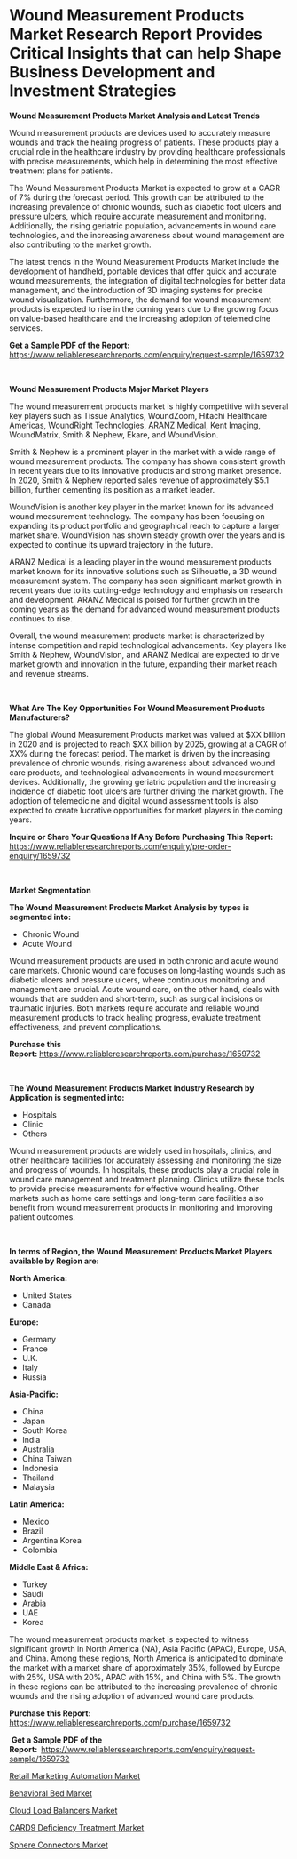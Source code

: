 <p><h1>Wound Measurement Products Market Research Report Provides Critical Insights that can help Shape Business Development and Investment Strategies</h1></p><p><strong>Wound Measurement Products Market Analysis and Latest Trends</strong></p>
<p><p>Wound measurement products are devices used to accurately measure wounds and track the healing progress of patients. These products play a crucial role in the healthcare industry by providing healthcare professionals with precise measurements, which help in determining the most effective treatment plans for patients.</p><p>The Wound Measurement Products Market is expected to grow at a CAGR of 7% during the forecast period. This growth can be attributed to the increasing prevalence of chronic wounds, such as diabetic foot ulcers and pressure ulcers, which require accurate measurement and monitoring. Additionally, the rising geriatric population, advancements in wound care technologies, and the increasing awareness about wound management are also contributing to the market growth.</p><p>The latest trends in the Wound Measurement Products Market include the development of handheld, portable devices that offer quick and accurate wound measurements, the integration of digital technologies for better data management, and the introduction of 3D imaging systems for precise wound visualization. Furthermore, the demand for wound measurement products is expected to rise in the coming years due to the growing focus on value-based healthcare and the increasing adoption of telemedicine services.</p></p>
<p><strong>Get a Sample PDF of the Report:&nbsp;</strong> <a href="https://www.reliableresearchreports.com/enquiry/request-sample/1659732">https://www.reliableresearchreports.com/enquiry/request-sample/1659732</a></p>
<p>&nbsp;</p>
<p><strong>Wound Measurement Products Major Market Players</strong></p>
<p><p>The wound measurement products market is highly competitive with several key players such as Tissue Analytics, WoundZoom, Hitachi Healthcare Americas, WoundRight Technologies, ARANZ Medical, Kent Imaging, WoundMatrix, Smith & Nephew, Ekare, and WoundVision.</p><p>Smith & Nephew is a prominent player in the market with a wide range of wound measurement products. The company has shown consistent growth in recent years due to its innovative products and strong market presence. In 2020, Smith & Nephew reported sales revenue of approximately $5.1 billion, further cementing its position as a market leader.</p><p>WoundVision is another key player in the market known for its advanced wound measurement technology. The company has been focusing on expanding its product portfolio and geographical reach to capture a larger market share. WoundVision has shown steady growth over the years and is expected to continue its upward trajectory in the future.</p><p>ARANZ Medical is a leading player in the wound measurement products market known for its innovative solutions such as Silhouette, a 3D wound measurement system. The company has seen significant market growth in recent years due to its cutting-edge technology and emphasis on research and development. ARANZ Medical is poised for further growth in the coming years as the demand for advanced wound measurement products continues to rise.</p><p>Overall, the wound measurement products market is characterized by intense competition and rapid technological advancements. Key players like Smith & Nephew, WoundVision, and ARANZ Medical are expected to drive market growth and innovation in the future, expanding their market reach and revenue streams.</p></p>
<p>&nbsp;</p>
<p><strong>What Are The Key Opportunities For Wound Measurement Products Manufacturers?</strong></p>
<p><p>The global Wound Measurement Products market was valued at $XX billion in 2020 and is projected to reach $XX billion by 2025, growing at a CAGR of XX% during the forecast period. The market is driven by the increasing prevalence of chronic wounds, rising awareness about advanced wound care products, and technological advancements in wound measurement devices. Additionally, the growing geriatric population and the increasing incidence of diabetic foot ulcers are further driving the market growth. The adoption of telemedicine and digital wound assessment tools is also expected to create lucrative opportunities for market players in the coming years.</p></p>
<p><strong>Inquire or Share Your Questions If Any Before Purchasing This Report:</strong> <a href="https://www.reliableresearchreports.com/enquiry/pre-order-enquiry/1659732">https://www.reliableresearchreports.com/enquiry/pre-order-enquiry/1659732</a></p>
<p>&nbsp;</p>
<p><strong>Market Segmentation</strong></p>
<p><strong>The Wound Measurement Products Market Analysis by types is segmented into:</strong></p>
<p><ul><li>Chronic Wound</li><li>Acute Wound</li></ul></p>
<p><p>Wound measurement products are used in both chronic and acute wound care markets. Chronic wound care focuses on long-lasting wounds such as diabetic ulcers and pressure ulcers, where continuous monitoring and management are crucial. Acute wound care, on the other hand, deals with wounds that are sudden and short-term, such as surgical incisions or traumatic injuries. Both markets require accurate and reliable wound measurement products to track healing progress, evaluate treatment effectiveness, and prevent complications.</p></p>
<p><strong>Purchase this Report:&nbsp;</strong><a href="https://www.reliableresearchreports.com/purchase/1659732">https://www.reliableresearchreports.com/purchase/1659732</a></p>
<p>&nbsp;</p>
<p><strong>The Wound Measurement Products Market Industry Research by Application is segmented into:</strong></p>
<p><ul><li>Hospitals</li><li>Clinic</li><li>Others</li></ul></p>
<p><p>Wound measurement products are widely used in hospitals, clinics, and other healthcare facilities for accurately assessing and monitoring the size and progress of wounds. In hospitals, these products play a crucial role in wound care management and treatment planning. Clinics utilize these tools to provide precise measurements for effective wound healing. Other markets such as home care settings and long-term care facilities also benefit from wound measurement products in monitoring and improving patient outcomes.</p></p>
<p>&nbsp;</p>
<p><strong>In terms of Region, the Wound Measurement Products Market Players available by Region are:</strong></p>
<p>
    <p> <strong> North America: </strong>
        <ul>
            <li>United States</li>
            <li>Canada</li>
        </ul>
        </p> 
    <p> <strong> Europe: </strong>
        <ul>
            <li>Germany</li>
            <li>France</li>
            <li>U.K.</li>
            <li>Italy</li>
            <li>Russia</li>
        </ul>
        </p> 
    <p> <strong> Asia-Pacific: </strong>
        <ul>
            <li>China</li>
            <li>Japan</li>
            <li>South Korea</li>
            <li>India</li>
            <li>Australia</li>
            <li>China Taiwan</li>
            <li>Indonesia</li>
            <li>Thailand</li>
            <li>Malaysia</li>
        </ul>
        </p> 
    <p> <strong> Latin America: </strong>
        <ul>
            <li>Mexico</li>
            <li>Brazil</li>
            <li>Argentina Korea</li>
            <li>Colombia</li>
        </ul>
        </p> 
    <p> <strong> Middle East & Africa: </strong>
        <ul>
            <li>Turkey</li>
            <li>Saudi</li>
            <li>Arabia</li>
            <li>UAE</li>
            <li>Korea</li>
        </ul>
    </p>
    </p>
<p><p>The wound measurement products market is expected to witness significant growth in North America (NA), Asia Pacific (APAC), Europe, USA, and China. Among these regions, North America is anticipated to dominate the market with a market share of approximately 35%, followed by Europe with 25%, USA with 20%, APAC with 15%, and China with 5%. The growth in these regions can be attributed to the increasing prevalence of chronic wounds and the rising adoption of advanced wound care products.</p></p>
<p><strong>Purchase this Report: </strong><a href="https://www.reliableresearchreports.com/purchase/1659732">https://www.reliableresearchreports.com/purchase/1659732</a></p>
<p>&nbsp;<strong>Get a Sample PDF of the Report:&nbsp;&nbsp;</strong><a href="https://www.reliableresearchreports.com/enquiry/request-sample/1659732">https://www.reliableresearchreports.com/enquiry/request-sample/1659732</a></p>
<p><strong></strong></p>
<p><p><a href="https://medium.com/@henrywheeler53/retail-marketing-automation-market-trends-and-market-analysis-forecasted-for-period-2024-2031-1e9bc4172d54">Retail Marketing Automation Market</a></p><p><a href="https://github.com/jodemen/Market-Research-Report-List-1/blob/main/behavioral-bed-market.md">Behavioral Bed Market</a></p><p><a href="https://medium.com/@dexterhayes2023/cloud-load-balancers-market-trends-forecast-and-competitive-analysis-to-2031-2c175124d77f">Cloud Load Balancers Market</a></p><p><a href="https://medium.com/@henrywheeler53/card9-deficiency-treatment-market-furnishes-information-on-market-share-market-trends-and-market-761b65243e78">CARD9 Deficiency Treatment Market</a></p><p><a href="https://github.com/Sarissaschmalingtr6fz2739/Market-Research-Report-List-1/blob/main/sphere-connectors-market.md">Sphere Connectors Market</a></p></p>